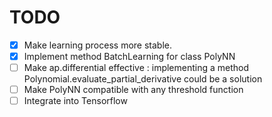 # TODO
- [x] Make learning process more stable.
- [x] Implement method BatchLearning for class PolyNN
- [ ] Make ap.differential effective : implementing a method Polynomial.evaluate_partial_derivative could be a solution
- [ ] Make PolyNN compatible with any threshold function
- [ ] Integrate into Tensorflow